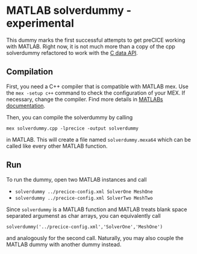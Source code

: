 # MATLAB solverdummy - experimental

This dummy marks the first successful attempts to get preCICE working with MATLAB. Right now, it is not much more than a copy of the cpp solverdummy refactored to work with the [C data API](https://de.mathworks.com/help/matlab/cc-mx-matrix-library.html).

## Compilation

First, you need a C++ compiler that is compatible with MATLAB mex. Use the `mex -setup c++` command to check the configuration of your MEX. If necessary, change the compiler. Find more details in [MATLABs documentation](https://de.mathworks.com/help/matlab/matlab_external/choose-c-or-c-compilers.html).

Then, you can compile the solverdummy by calling

`mex solverdummy.cpp -lprecice -output solverdummy`

in MATLAB. This will create a file named `solverdummy.mexa64` which can be called like every other MATLAB function.

## Run

To run the dummy, open two MATLAB instances and call

* `solverdummy ../precice-config.xml SolverOne MeshOne`
* `solverdummy ../precice-config.xml SolverTwo MeshTwo`

Since `solverdummy` is a MATLAB function and MATLAB treats blank space separated argumenst as char arrays, you can equivalently call

`solverdummy('../precice-config.xml','SolverOne','MeshOne')`

and analogously for the second call. 
Naturally, you may also couple the MATLAB dummy with another dummy instead.
